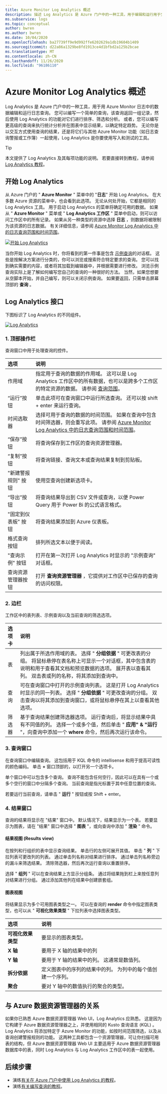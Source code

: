 ```yaml
---
title: Azure Monitor Log Analytics 概述
description: 描述 Log Analytics 是 Azure 门户中的一种工具，用于编辑和运行用于分析 Azure Monitor 日志中的数据的日志查询。
ms.subservice: logs
ms.topic: conceptual
author: bwren
ms.author: bwren
ms.date: 10/04/2020
ms.openlocfilehash: ba27739ff9e9d992ffe6202629a1db19604b1409
ms.sourcegitcommit: d22a86a1329be8fd1913ce4d1bfbd2a125b2bcae
ms.translationtype: MT
ms.contentlocale: zh-CN
ms.lasthandoff: 11/26/2020
ms.locfileid: "96186110"
---
```

# <a name="overview-of-log-analytics-in-azure-monitor"></a>Azure Monitor Log Analytics 概述
Log Analytics 是 Azure 门户中的一种工具，用于用 Azure Monitor 日志中的数据编辑和运行日志查询。 您可以编写一个简单的查询，该查询返回一组记录，然后使用 Log Analytics 的功能对它们进行排序、筛选和分析。 或者，您可以编写更高级的查询来执行统计分析并在图表中显示结果，以确定特定趋势。 无论你是以交互方式使用查询的结果，还是将它们与其他 Azure Monitor 功能（如日志查询警报或工作簿）一起使用，Log Analytics 是你要使用写入和测试的工具。 


> [!TIP]
> 本文提供了 Log Analytics 及其每项功能的说明。 若要直接转到教程，请参阅 [Log Analytics 教程](./log-analytics-tutorial.md)。



## <a name="starting-log-analytics"></a>开始 Log Analytics
从 Azure 门户的 " **Azure Monitor** " 菜单中的 "**日志**" 开始 Log Analytics。 在大多数 Azure 资源的菜单中，也会看到此选项。 无论从何处开始，它都是相同的 Log Analytics 工具。 用于启动 Log Analytics 的菜单将确定可用的数据。 如果从 " **Azure Monitor** " 菜单或 " **Log Analytics 工作区** " 菜单中启动，则可以访问工作区中的所有记录。 如果从另一种类型的资源中选择 **日志** ，则数据将被限制为该资源的日志数据。 有关详细信息，请参阅 [Azure Monitor Log Analytics 中的日志查询范围和时间范围](scope.md)。

[![开始 Log Analytics](media/log-analytics-overview/start-log-analytics.png)](media/log-analytics-overview/start-log-analytics.png#lightbox)

当你开始 Log Analytics 时，你将看到的第一件事是包含 [示例查询](example-queries.md)的对话框。 这些是按解决方案进行分类的，你可以浏览或搜索符合特定要求的查询。 您可以找到确实需要的内容，或者将其加载到编辑器中，并根据需要进行修改。 浏览示例查询实际上是了解如何编写您自己的查询的一种很好的方法。 当然，如果您想要从空脚本开始，并自己编写，则可以关闭示例查询。 如果要返回，只需单击屏幕顶部的 **查询** 。

## <a name="log-analytics-interface"></a>Log Analytics 接口
下图标识了 Log Analytics 的不同组件。

[![Log Analytics](media/log-analytics-overview/log-analytics.png)](media/log-analytics-overview/log-analytics.png#lightbox)

### <a name="1-top-action-bar"></a>1. 顶部操作栏
查询窗口中用于处理查询的控件。

| 选项 | 说明 |
|:---|:---|
| 作用域 | 指定用于查询的数据的作用域。 这可以是 Log Analytics 工作区中的所有数据，也可以是跨多个工作区的特定资源的数据。 请参阅 [查询范围](scope.md)。 |
| “运行”按钮 | 单击此项可在查询窗口中运行所选查询。 还可以按 shift + enter 来运行查询。 |
| 时间选取器 | 选择可用于查询的数据的时间范围。 如果在查询中包含时间筛选器，则会重写此项。 请参阅 [Azure Monitor Log Analytics 中的日志查询范围和时间范围](scope.md)。 |
| “保存”按钮 | 将查询保存到工作区的查询资源管理器。 |
 “复制”按钮 | 将查询链接、查询文本或查询结果复制到剪贴板。 |
| "新建警报规则" 按钮 | 使用空查询创建新选项卡。 |
| “导出”按钮 | 将查询结果导出到 CSV 文件或查询，以便 Power Query 用于 Power Bi 的公式语言格式。 |
| "固定到仪表板" 按钮 | 将查询结果添加到 Azure 仪表板。 |
| 格式查询按钮 | 排列所选文本以便于阅读。 |
| "查询示例" 按钮 | 打开在第一次打开 Log Analytics 时显示的 "示例查询" 对话框。 |
| 查询资源管理器按钮 | 打开 **查询资源管理器** ，它提供对工作区中已保存的查询的访问权限。 |


### <a name="2-sidebar"></a>2. 边栏
工作区中的表列表、示例查询以及当前查询的筛选选项。

| 选项卡 | 说明 |
|:---|:---|
| 表 | 列出属于所选作用域的表。 选择 " **分组依据** " 可更改表的分组。 将鼠标悬停在表名称上可显示一个对话框，其中包含表的说明和用于查看其文档和预览数据的选项。 展开表以查看其列。 双击表或列的名称，将其添加到查询中。 |
| 查询 | 可在查询窗口中打开的示例查询列表。 这是打开 Log Analytics 时显示的同一列表。 选择 " **分组依据** " 可更改查询的分组。 双击查询以将其添加到查询窗口，或将鼠标悬停在其上以查看其他选项。 |
| 筛选器 | 基于查询结果创建筛选器选项。 运行查询后，将显示结果中具有不同值的列。 选择一个或多个值，然后单击 " **应用" & "运行** "，向查询中添加一个 **where** 命令，然后再次运行该命令。 |

### <a name="3-query-window"></a>3. 查询窗口
在查询窗口中编辑查询。 这包括用于 KQL 命令的 intellisense 和用于提高可读性的颜色编码。 单击 **+** 窗口顶部的，以打开另一个选项卡。

单个窗口中可以包含多个查询。 查询不能包含任何空行，因此可以在具有一个或多个空行的窗口中分隔多个查询。 当前查询是指光标置于其中任意位置的查询。

若要运行当前查询，请单击 " **运行** " 按钮或按 Shift + enter。

### <a name="4-results-window"></a>4. 结果窗口
查询的结果将显示在 "结果" 窗口中。 默认情况下，结果显示为一个表。 若要显示为图表，请在 "结果" 窗口中选择 " **图表** "，或向查询中添加 " **渲染** " 命令。

#### <a name="results-view"></a>结果视图 (Results view)
在按列和行组织的表中显示查询结果。 单击行的左侧可展开其值。 单击 " **列** " 下拉列表可更改列的列表。 通过单击列名称对结果进行排序。 通过单击列名称旁边的漏斗来筛选结果。 清除筛选器，然后再次运行查询以重置排序。

选择 " **组列** " 可以在查询结果上方显示分组条。 通过将结果拖到栏上来按任意列对结果进行分组。 通过添加其他列在结果中创建嵌套组。 

#### <a name="chart-view"></a>图表视图
将结果显示为多个可用图表类型之一。 可以在查询的 **render** 命令中指定图表类型，也可以从 " **可视化效果类型** " 下拉列表中选择图表类型。

| 选项 | 说明 |
|:---|:---|
| **可视化效果类型** | 要显示的图表类型。 |
| **X 轴** | 要用于 X 轴的结果中的列 
| **Y 轴** | 要用于 Y 轴的结果中的列。 这通常是数值列。 |
| **拆分依据** | 定义图表中的序列的结果中的列。 为列中的每个值创建一个序列。 |
| **聚合** | 要对 Y 轴中的数值执行的聚合的类型。 |

## <a name="relationship-to-azure-data-explorer"></a>与 Azure 数据资源管理器的关系
如果你已熟悉 Azure 数据资源管理器 Web UI，Log Analytics 应熟悉。 这是因为它构建于 Azure 数据资源管理器之上，并使用相同的 Kusto 查询语言 (KQL) 。 Log Analytics 将添加特定于 Azure Monitor 的功能，如按时间范围筛选，以及从查询创建警报规则的功能。 这两种工具都包含一个资源管理器，可让你扫描可用表的结构，但 Azure 数据资源管理器 Web UI 主要适用于 Azure 数据资源管理器数据库中的表，同时 Log Analytics 与 Log Analytics 工作区中的表一起使用。 

## <a name="next-steps"></a>后续步骤
- 演练[有关在 Azure 门户中使用 Log Analytics 的教程](./log-analytics-tutorial.md)。
- 演练[有关编写查询的教程](get-started-queries.md)。